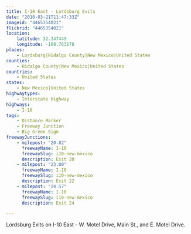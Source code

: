 ```yaml
---
title: I-10 East - Lordsburg Exits
date: "2010-03-21T11:47:33Z"
imageid: "4465354021"
flickrid: "4465354021"
location:
    latitude: 32.347449
    longitude: -108.763178
places:
    - Lordsburg|Hidalgo County|New Mexico|United States
counties:
    - Hidalgo County|New Mexico|United States
countries:
    - United States
states:
    - New Mexico|United States
highwaytypes:
    - Interstate Highway
highways:
    - I-10
tags:
    - Distance Marker
    - Freeway Junction
    - Big Green Sign
freewayJunctions:
    - milepost: "20.82"
      freewayName: I-10
      freewaySlug: i10-new-mexico
      description: Exit 20
    - milepost: "23.00"
      freewayName: I-10
      freewaySlug: i10-new-mexico
      description: Exit 22
    - milepost: "24.57"
      freewayName: I-10
      freewaySlug: i10-new-mexico
      description: Exit 24

---
```

Lordsburg Exits on I-10 East - W. Motel Drive, Main St., and E. Motel Drive.